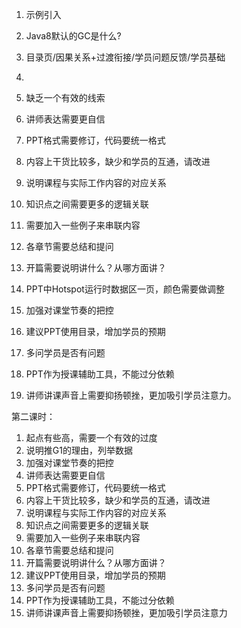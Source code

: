 


1. 示例引入



2. Java8默认的GC是什么?


3.  目录页/因果关系+过渡衔接/学员问题反馈/学员基础

4.



1.	缺乏一个有效的线索
2.	讲师表达需要更自信
3.	PPT格式需要修订，代码要统一格式
4.	内容上干货比较多，缺少和学员的互通，请改进
5.	说明课程与实际工作内容的对应关系
6.	知识点之间需要更多的逻辑关联
7.	需要加入一些例子来串联内容
8.	各章节需要总结和提问
9.	开篇需要说明讲什么？从哪方面讲？
10.	PPT中Hotspot运行时数据区一页，颜色需要做调整
11.	加强对课堂节奏的把控
12.	建议PPT使用目录，增加学员的预期
13.	多问学员是否有问题
14.	PPT作为授课辅助工具，不能过分依赖
15.	讲师讲课声音上需要抑扬顿挫，更加吸引学员注意力。

第二课时：
1.	起点有些高，需要一个有效的过度
2.	说明推G1的理由，列举数据
3.	加强对课堂节奏的把控
4.	讲师表达需要更自信
5.	PPT格式需要修订，代码要统一格式
6.	内容上干货比较多，缺少和学员的互通，请改进
7.	说明课程与实际工作内容的对应关系
8.	知识点之间需要更多的逻辑关联
9.	需要加入一些例子来串联内容
10.	各章节需要总结和提问
11.	开篇需要说明讲什么？从哪方面讲？
12.	建议PPT使用目录，增加学员的预期
13.	多问学员是否有问题
14.	PPT作为授课辅助工具，不能过分依赖
15.	讲师讲课声音上需要抑扬顿挫，更加吸引学员注意力
